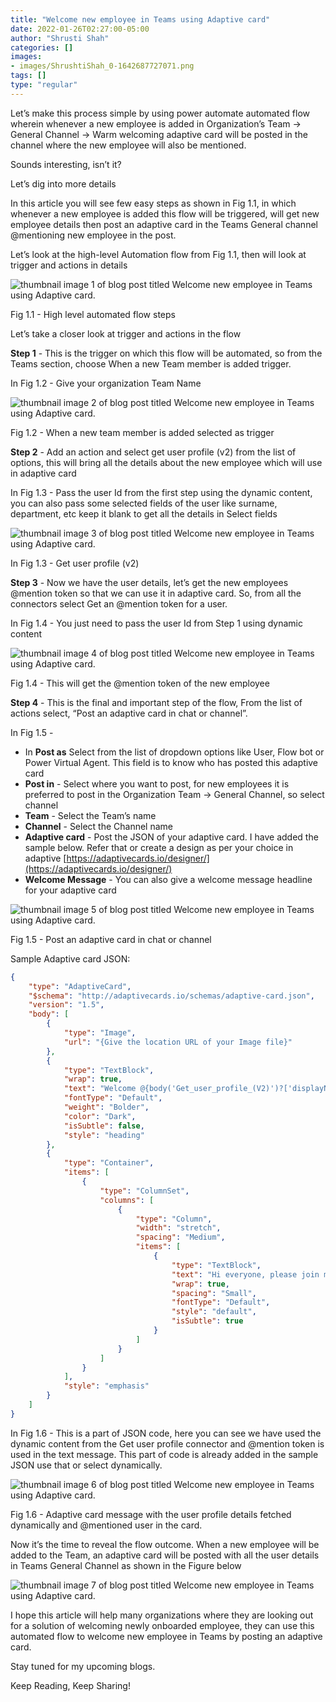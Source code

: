 ```yaml
---
title: "Welcome new employee in Teams using Adaptive card"
date: 2022-01-26T02:27:00-05:00
author: "Shrusti Shah"
categories: []
images:
- images/ShrushtiShah_0-1642687727071.png
tags: []
type: "regular"
---
```


Let’s make this process simple by using power automate automated flow wherein whenever a new employee is added in Organization’s Team -> General Channel -> Warm welcoming adaptive card will be posted in the channel where the new employee will also be mentioned.

Sounds interesting, isn’t it?

Let’s dig into more details

In this article you will see few easy steps as shown in Fig 1.1, in which whenever a new employee is added this flow will be triggered, will get new employee details then post an adaptive card in the Teams General channel @mentioning new employee in the post.

Let’s look at the high-level Automation flow from Fig 1.1, then will look at trigger and actions in details

![thumbnail image 1 of blog post titled Welcome new employee in Teams using Adaptive card. ](images/ShrushtiShah_0-1642687727071.png)

Fig 1.1 - High level automated flow steps

Let’s take a closer look at trigger and actions in the flow

**Step 1** \- This is the trigger on which this flow will be automated, so from the Teams section, choose When a new Team member is added trigger.

In Fig 1.2 - Give your organization Team Name

![thumbnail image 2 of blog post titled Welcome new employee in Teams using Adaptive card. ](images/ShrushtiShah_1-1642687727073.png)

Fig 1.2 - When a new team member is added selected as trigger

**Step 2** \- Add an action and select get user profile (v2) from the list of options, this will bring all the details about the new employee which will use in adaptive card

In Fig 1.3 - Pass the user Id from the first step using the dynamic content, you can also pass some selected fields of the user like surname, department, etc keep it blank to get all the details in Select fields

![thumbnail image 3 of blog post titled Welcome new employee in Teams using Adaptive card. ](images/ShrushtiShah_2-1642687727075.png)

In Fig 1.3 - Get user profile (v2)

**Step 3** \- Now we have the user details, let’s get the new employees @mention token so that we can use it in adaptive card. So, from all the connectors select Get an @mention token for a user.

In Fig 1.4 - You just need to pass the user Id from Step 1 using dynamic content

![thumbnail image 4 of blog post titled Welcome new employee in Teams using Adaptive card. ](images/ShrushtiShah_3-1642687727076.png)

Fig 1.4 - This will get the @mention token of the new employee

**Step 4** \- This is the final and important step of the flow, From the list of actions select, “Post an adaptive card in chat or channel”.

In Fig 1.5 -

*   In **Post as** Select from the list of dropdown options like User, Flow bot or Power Virtual Agent. This field is to know who has posted this adaptive card
*   **Post in** \- Select where you want to post, for new employees it is preferred to post in the Organization Team -> General Channel, so select channel
*   **Team** \- Select the Team’s name
*   **Channel** \- Select the Channel name
*   **Adaptive card** \- Post the JSON of your adaptive card. I have added the sample below. Refer that or create a design as per your choice in adaptive [https://adaptivecards.io/designer/](https://adaptivecards.io/designer/)
*   **Welcome Message** \- You can also give a welcome message headline for your adaptive card

![thumbnail image 5 of blog post titled Welcome new employee in Teams using Adaptive card. ](images/ShrushtiShah_4-1642687727076.png)

Fig 1.5 - Post an adaptive card in chat or channel

Sample Adaptive card JSON:

```JSON
{
    "type": "AdaptiveCard",
    "$schema": "http://adaptivecards.io/schemas/adaptive-card.json",
    "version": "1.5",
    "body": [
        {
            "type": "Image",
            "url": "{Give the location URL of your Image file}"
        },
        {
            "type": "TextBlock",
            "wrap": true,
            "text": "Welcome @{body('Get_user_profile_(V2)')?['displayName']}",
            "fontType": "Default",
            "weight": "Bolder",
            "color": "Dark",
            "isSubtle": false,
            "style": "heading"
        },
        {
            "type": "Container",
            "items": [
                {
                    "type": "ColumnSet",
                    "columns": [
                        {
                            "type": "Column",
                            "width": "stretch",
                            "spacing": "Medium",
                            "items": [
                                {
                                    "type": "TextBlock",
                                    "text": "Hi everyone, please join me in welcoming @{body('Get_an_@mention_token_for_a_user')?['atMention']} , who will be joining as a @{body('Get_user_profile_(V2)')?['jobTitle']}, and will sit in @{body('Get_user_profile_(V2)')?['officeLocation']}. Please stop by to say hello.\n\n@{body('Get_user_profile_(V2)')?['givenName']}, please reach out if you need any help to access documents or resources.\n\nWelcome @{body('Get_user_profile_(V2)')?['givenName']}!!",
                                    "wrap": true,
                                    "spacing": "Small",
                                    "fontType": "Default",
                                    "style": "default",
                                    "isSubtle": true
                                }
                            ]
                        }
                    ]
                }
            ],
            "style": "emphasis"
        }
    ]
}
```

In Fig 1.6 - This is a part of JSON code, here you can see we have used the dynamic content from the Get user profile connector and @mention token is used in the text message. This part of code is already added in the sample JSON use that or select dynamically.

![thumbnail image 6 of blog post titled Welcome new employee in Teams using Adaptive card. ](images/ShrushtiShah_5-1642687727077.png)

Fig 1.6 - Adaptive card message with the user profile details fetched dynamically and @mentioned user in the card.

Now it’s the time to reveal the flow outcome. When a new employee will be added to the Team, an adaptive card will be posted with all the user details in Teams General Channel as shown in the Figure below

![thumbnail image 7 of blog post titled Welcome new employee in Teams using Adaptive card. ](images/ShrushtiShah_6-1642687727077.png)

I hope this article will help many organizations where they are looking out for a solution of welcoming newly onboarded employee, they can use this automated flow to welcome new employee in Teams by posting an adaptive card.

Stay tuned for my upcoming blogs.

Keep Reading, Keep Sharing!
